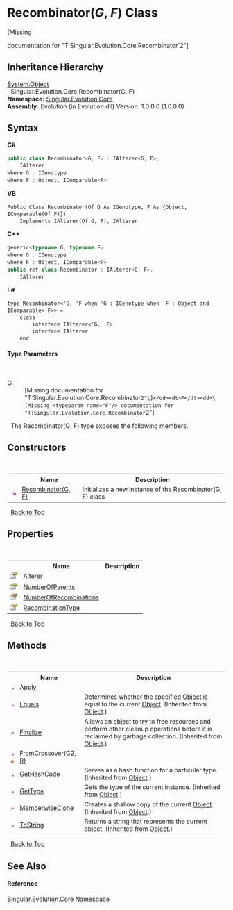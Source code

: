 # Recombinator(*G*, *F*) Class
 

\[Missing <summary> documentation for "T:Singular.Evolution.Core.Recombinator`2"\]


## Inheritance Hierarchy
<a href="http://msdn2.microsoft.com/en-us/library/e5kfa45b" target="_blank">System.Object</a><br />&nbsp;&nbsp;Singular.Evolution.Core.Recombinator(G, F)<br />
**Namespace:**&nbsp;<a href="7a43d210-bf66-e44d-0f97-e9e0fe26b1b8">Singular.Evolution.Core</a><br />**Assembly:**&nbsp;Evolution (in Evolution.dll) Version: 1.0.0.0 (1.0.0.0)

## Syntax

**C#**<br />
``` C#
public class Recombinator<G, F> : IAlterer<G, F>, 
	IAlterer
where G : IGenotype
where F : Object, IComparable<F>

```

**VB**<br />
``` VB
Public Class Recombinator(Of G As IGenotype, F As {Object, IComparable(Of F)})
	Implements IAlterer(Of G, F), IAlterer
```

**C++**<br />
``` C++
generic<typename G, typename F>
where G : IGenotype
where F : Object, IComparable<F>
public ref class Recombinator : IAlterer<G, F>, 
	IAlterer
```

**F#**<br />
``` F#
type Recombinator<'G, 'F when 'G : IGenotype when 'F : Object and IComparable<'F>> =  
    class
        interface IAlterer<'G, 'F>
        interface IAlterer
    end
```


#### Type Parameters
&nbsp;<dl><dt>G</dt><dd>\[Missing <typeparam name="G"/> documentation for "T:Singular.Evolution.Core.Recombinator`2"\]</dd><dt>F</dt><dd>\[Missing <typeparam name="F"/> documentation for "T:Singular.Evolution.Core.Recombinator`2"\]</dd></dl>&nbsp;
The Recombinator(G, F) type exposes the following members.


## Constructors
&nbsp;<table><tr><th></th><th>Name</th><th>Description</th></tr><tr><td>![Public method](media/pubmethod.gif "Public method")</td><td><a href="ac4f5954-20ed-3c35-a0ab-6e3dc25302fc">Recombinator(G, F)</a></td><td>
Initializes a new instance of the Recombinator(G, F) class</td></tr></table>&nbsp;
<a href="#recombinator(*g*,-*f*)-class">Back to Top</a>

## Properties
&nbsp;<table><tr><th></th><th>Name</th><th>Description</th></tr><tr><td>![Public property](media/pubproperty.gif "Public property")</td><td><a href="5c6c79d6-3b3a-47de-821e-776d3a3ea986">Alterer</a></td><td /></tr><tr><td>![Public property](media/pubproperty.gif "Public property")</td><td><a href="8c86fa1e-f34a-23f8-77f5-379f2ccc9852">NumberOfParents</a></td><td /></tr><tr><td>![Public property](media/pubproperty.gif "Public property")</td><td><a href="4a715faf-8c15-0870-d6f6-09202902745c">NumberOfRecombinations</a></td><td /></tr><tr><td>![Public property](media/pubproperty.gif "Public property")</td><td><a href="674c6ff9-e0f0-93d6-b320-39f29c53ce03">RecombinationType</a></td><td /></tr></table>&nbsp;
<a href="#recombinator(*g*,-*f*)-class">Back to Top</a>

## Methods
&nbsp;<table><tr><th></th><th>Name</th><th>Description</th></tr><tr><td>![Public method](media/pubmethod.gif "Public method")</td><td><a href="2bea576b-56ea-2eeb-5705-04d3d316c90b">Apply</a></td><td /></tr><tr><td>![Public method](media/pubmethod.gif "Public method")</td><td><a href="http://msdn2.microsoft.com/en-us/library/bsc2ak47" target="_blank">Equals</a></td><td>
Determines whether the specified <a href="http://msdn2.microsoft.com/en-us/library/e5kfa45b" target="_blank">Object</a> is equal to the current <a href="http://msdn2.microsoft.com/en-us/library/e5kfa45b" target="_blank">Object</a>.
 (Inherited from <a href="http://msdn2.microsoft.com/en-us/library/e5kfa45b" target="_blank">Object</a>.)</td></tr><tr><td>![Protected method](media/protmethod.gif "Protected method")</td><td><a href="http://msdn2.microsoft.com/en-us/library/4k87zsw7" target="_blank">Finalize</a></td><td>
Allows an object to try to free resources and perform other cleanup operations before it is reclaimed by garbage collection.
 (Inherited from <a href="http://msdn2.microsoft.com/en-us/library/e5kfa45b" target="_blank">Object</a>.)</td></tr><tr><td>![Public method](media/pubmethod.gif "Public method")![Static member](media/static.gif "Static member")</td><td><a href="ea6407bc-c762-0450-eff0-9885121665b6">FromCrossover(G2, R)</a></td><td /></tr><tr><td>![Public method](media/pubmethod.gif "Public method")</td><td><a href="http://msdn2.microsoft.com/en-us/library/zdee4b3y" target="_blank">GetHashCode</a></td><td>
Serves as a hash function for a particular type.
 (Inherited from <a href="http://msdn2.microsoft.com/en-us/library/e5kfa45b" target="_blank">Object</a>.)</td></tr><tr><td>![Public method](media/pubmethod.gif "Public method")</td><td><a href="http://msdn2.microsoft.com/en-us/library/dfwy45w9" target="_blank">GetType</a></td><td>
Gets the type of the current instance.
 (Inherited from <a href="http://msdn2.microsoft.com/en-us/library/e5kfa45b" target="_blank">Object</a>.)</td></tr><tr><td>![Protected method](media/protmethod.gif "Protected method")</td><td><a href="http://msdn2.microsoft.com/en-us/library/57ctke0a" target="_blank">MemberwiseClone</a></td><td>
Creates a shallow copy of the current <a href="http://msdn2.microsoft.com/en-us/library/e5kfa45b" target="_blank">Object</a>.
 (Inherited from <a href="http://msdn2.microsoft.com/en-us/library/e5kfa45b" target="_blank">Object</a>.)</td></tr><tr><td>![Public method](media/pubmethod.gif "Public method")</td><td><a href="http://msdn2.microsoft.com/en-us/library/7bxwbwt2" target="_blank">ToString</a></td><td>
Returns a string that represents the current object.
 (Inherited from <a href="http://msdn2.microsoft.com/en-us/library/e5kfa45b" target="_blank">Object</a>.)</td></tr></table>&nbsp;
<a href="#recombinator(*g*,-*f*)-class">Back to Top</a>

## See Also


#### Reference
<a href="7a43d210-bf66-e44d-0f97-e9e0fe26b1b8">Singular.Evolution.Core Namespace</a><br />